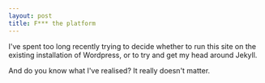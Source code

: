 ```yaml
---
layout: post
title: F*** the platform
---
```


I've spent too long recently trying to decide whether to run this site on the existing installation of Wordpress, or to try and get my head around Jekyll. 

And do you know what I've realised? It really doesn't matter.